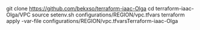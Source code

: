 git clone https://github.com/bekxso/terraform-iaac-Olga
cd terraform-iaac-Olga/VPC
source setenv.sh configurations/REGION/vpc.tfvars
terraform apply -var-file configurations/REGION/vpc.tfvarsTerraform-iaac-Olga
